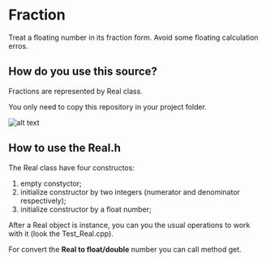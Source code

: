 # Fraction
Treat a floating number in its fraction form. Avoid some floating calculation erros.

## How do you use this source?
Fractions are represented by Real class.

You only need to copy this repository in your project folder.

![alt text](https://github.com/Willh-AM/Imagens/blob/master/Fraction/include.png "Logo Title Text 1")

## How to use the Real.h
The Real class have four constructos:
1. empty constyctor;
2. initialize constructor by two integers  (numerator and denominator respectively);
3. initialize constructor by a float number;

After a Real object is instance, you can you the usual operations to work with it (look the Test_Real.cpp).

For convert the **Real to float/double** number you can call method get.
